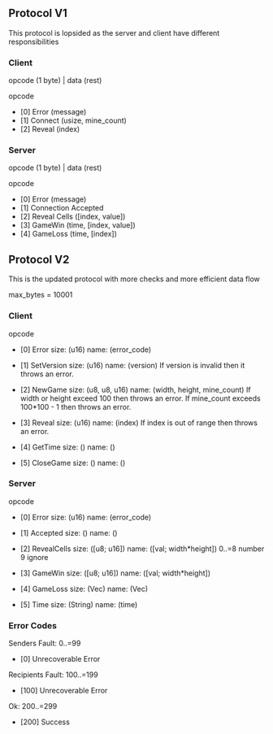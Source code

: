## Protocol V1
This protocol is lopsided as the server and client have different responsibilities

### Client
opcode (1 byte) | data (rest)

opcode
- [0] Error (message)
- [1] Connect (usize, mine_count)
- [2] Reveal (index)

### Server
opcode (1 byte) | data (rest)

opcode
- [0] Error (message)
- [1] Connection Accepted
- [2] Reveal Cells ([index, value])
- [3] GameWin (time, [index, value])
- [4] GameLoss (time, [index])

## Protocol V2
This is the updated protocol with more checks and more efficient data flow

max_bytes = 10001

### Client
opcode
- [0] Error
    size: (u16)
    name: (error_code)

- [1] SetVersion
    size: (u16)
    name: (version)
    If version is invalid then it throws an error.

- [2] NewGame
    size: (u8, u8, u16)
    name: (width, height, mine_count)
    If width or height exceed 100 then throws an error.
    If mine_count exceeds 100*100 - 1 then throws an error.

- [3] Reveal
    size: (u16)
    name: (index)
    If index is out of range then throws an error.

- [4] GetTime
    size: ()
    name: ()

- [5] CloseGame
    size: ()
    name: ()
    
### Server

opcode
- [0] Error
    size: (u16)
    name: (error_code)

- [1] Accepted
    size: ()
    name: ()

- [2] RevealCells 
    size: ([u8; u16])
    name: ([val; width*height]) 
    0..=8 number
    9 ignore

- [3] GameWin 
    size: ([u8; u16])
    name: ([val; width*height])

- [4] GameLoss
    size: (Vec<u16>)
    name: (Vec<index>)

- [5] Time
    size: (String)
    name: (time)

### Error Codes
Senders Fault: 0..=99
- [0] Unrecoverable Error

Recipients Fault: 100..=199
- [100] Unrecoverable Error

Ok: 200..=299
- [200] Success